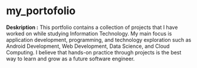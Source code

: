 # my_portofolio

**Deskription :**
This portfolio contains a collection of projects that I have worked on while studying Information Technology. My main focus is application development, programming, and technology exploration such as Android Development, Web Development, Data Science, and Cloud Computing. I believe that hands-on practice through projects is the best way to learn and grow as a future software engineer.
